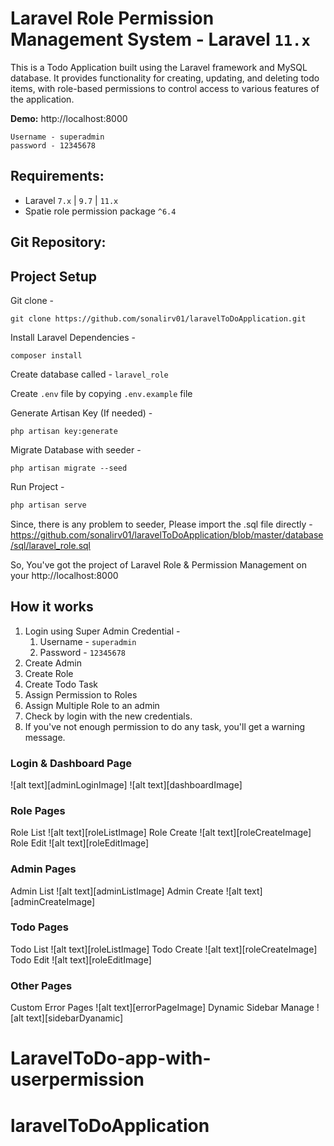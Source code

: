 # Laravel Role Permission Management System - Laravel `11.x`

This is a Todo Application built using the Laravel framework and MySQL database. It provides functionality for creating, updating, and deleting todo items, with role-based permissions to control access to various features of the application.



**Demo:** http://localhost:8000
```
Username - superadmin
password - 12345678
```

## Requirements:
- Laravel `7.x` | `9.7` | `11.x`
- Spatie role permission package  `^6.4`

## Git Repository:

## Project Setup
Git clone -
```console
git clone https://github.com/sonalirv01/laravelToDoApplication.git
```

Install Laravel Dependencies -
```console
composer install
```

Create database called - `laravel_role`

Create `.env` file by copying `.env.example` file

Generate Artisan Key (If needed) -
```console
php artisan key:generate
```

Migrate Database with seeder -
```console
php artisan migrate --seed
```

Run Project -
```php
php artisan serve
```

Since, there is any problem to seeder, Please import the .sql file directly - https://github.com/sonalirv01/laravelToDoApplication/blob/master/database/sql/laravel_role.sql

So, You've got the project of Laravel Role & Permission Management on your http://localhost:8000

## How it works
1. Login using Super Admin Credential -
    1. Username - `superadmin`
    1. Password - `12345678`
2. Create Admin
3. Create Role
4. Create Todo Task
5. Assign Permission to Roles
6. Assign Multiple Role to an admin
7. Check by login with the new credentials.
8. If you've not enough permission to do any task, you'll get a warning message.


### Login & Dashboard Page
![alt text][adminLoginImage]
![alt text][dashboardImage]

### Role Pages
Role List
![alt text][roleListImage]
Role Create
![alt text][roleCreateImage]
Role Edit
![alt text][roleEditImage]

### Admin Pages
Admin List
![alt text][adminListImage]
Admin Create
![alt text][adminCreateImage]

### Todo Pages
Todo List
![alt text][roleListImage]
Todo Create
![alt text][roleCreateImage]
Todo Edit
![alt text][roleEditImage]

### Other Pages
Custom Error Pages
![alt text][errorPageImage]
Dynamic Sidebar Manage
![alt text][sidebarDyanamic]



# LaravelToDo-app-with-userpermission
# laravelToDoApplication
